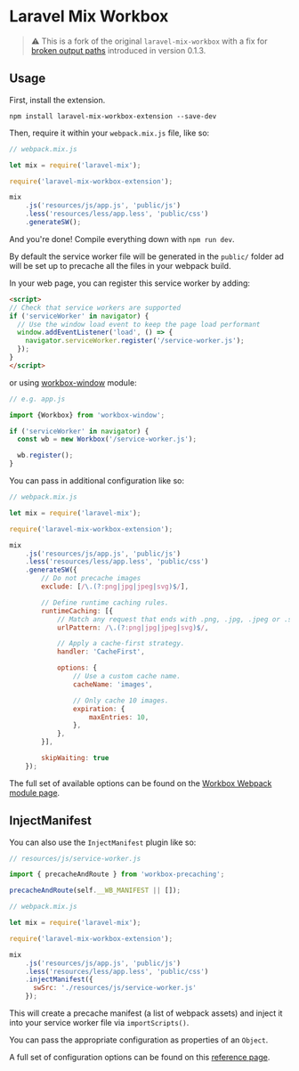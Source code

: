 # Laravel Mix Workbox

> ⚠ This is a fork of the original `laravel-mix-workbox` with a fix for [broken output paths](https://github.com/speniti/laravel-mix-workbox/issues/11) introduced in version 0.1.3.

## Usage

First, install the extension.

```
npm install laravel-mix-workbox-extension --save-dev
```

Then, require it within your `webpack.mix.js` file, like so:

```js
// webpack.mix.js

let mix = require('laravel-mix');

require('laravel-mix-workbox-extension');

mix
    .js('resources/js/app.js', 'public/js')
    .less('resources/less/app.less', 'public/css')
    .generateSW();
```

And you're done! Compile everything down with `npm run dev`.

By default the service worker file will be generated in the `public/` folder ad will be set up to precache all the files in your webpack build.

In your web page, you can register this service worker by adding:

```html
<script>
// Check that service workers are supported
if ('serviceWorker' in navigator) {
  // Use the window load event to keep the page load performant
  window.addEventListener('load', () => {
    navigator.serviceWorker.register('/service-worker.js');
  });
}
</script>
```

or using [workbox-window](https://developers.google.com/web/tools/workbox/modules/workbox-window) module:

```js
// e.g. app.js

import {Workbox} from 'workbox-window';

if ('serviceWorker' in navigator) {
  const wb = new Workbox('/service-worker.js');

  wb.register();
}
```

You can pass in additional configuration like so:

```js
// webpack.mix.js

let mix = require('laravel-mix');

require('laravel-mix-workbox-extension');

mix
    .js('resources/js/app.js', 'public/js')
    .less('resources/less/app.less', 'public/css')
    .generateSW({
        // Do not precache images
        exclude: [/\.(?:png|jpg|jpeg|svg)$/],

        // Define runtime caching rules.
        runtimeCaching: [{
            // Match any request that ends with .png, .jpg, .jpeg or .svg.
            urlPattern: /\.(?:png|jpg|jpeg|svg)$/,

            // Apply a cache-first strategy.
            handler: 'CacheFirst',

            options: {
                // Use a custom cache name.
                cacheName: 'images',

                // Only cache 10 images.
                expiration: {
                    maxEntries: 10,
                },
            },
        }],

        skipWaiting: true
    });
```

The full set of available options can be found on the [Workbox Webpack module page](https://developers.google.com/web/tools/workbox/modules/workbox-webpack-plugin).

## InjectManifest

You can also use the `InjectManifest` plugin like so:

```js
// resources/js/service-worker.js

import { precacheAndRoute } from 'workbox-precaching';

precacheAndRoute(self.__WB_MANIFEST || []);
```


```js
// webpack.mix.js

let mix = require('laravel-mix');

require('laravel-mix-workbox-extension');

mix
    .js('resources/js/app.js', 'public/js')
    .less('resources/less/app.less', 'public/css')
    .injectManifest({
      swSrc: './resources/js/service-worker.js'
    });
```

This will create a precache manifest (a list of webpack assets) and inject it into your service worker file via `importScripts()`.

You can pass the appropriate configuration as properties of an `Object`.

A full set of configuration options can be found on this [reference page](https://developers.google.com/web/tools/workbox/reference-docs/latest/module-workbox-webpack-plugin.InjectManifest#InjectManifest).
